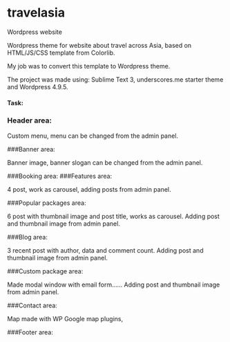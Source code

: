 # travelasia
Wordpress website

Wordpress theme for website about travel across Asia, based on HTML/JS/CSS template from Colorlib.

My job was to convert this template to Wordpress theme.

The project was made using: Sublime Text 3, underscores.me starter theme and Wordpress 4.9.5.

<h4>Task:</h4>

<h3>Header area:</h3> 
<p>Custom menu, menu can be changed from the admin panel.</p>
###Banner area: 
<p>Banner image, banner slogan can be changed from the admin panel.</p>
###Booking area:
###Features area: 
<p>4 post, work as carousel, adding posts from admin panel.</p>
###Popular packages area: 
<p>6 post with thumbnail image and post title, works as carousel. Adding post and thumbnail image from admin panel.</p>
###Blog area: 
<p>3 recent post with author, data and comment count. Adding post and thumbnail image from admin panel.</p>
###Custom package area: 
<p>Made modal window with email form…… Adding post and thumbnail image from admin panel.</p>
###Contact area: 
<p>Map made with WP Google map plugins,</p> 
###Footer area: 

